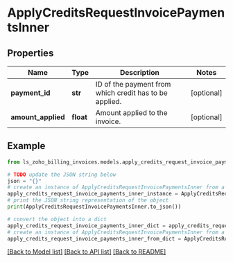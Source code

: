# ApplyCreditsRequestInvoicePaymentsInner


## Properties

Name | Type | Description | Notes
------------ | ------------- | ------------- | -------------
**payment_id** | **str** | ID of the payment from which credit has to be applied. | [optional] 
**amount_applied** | **float** | Amount applied to the invoice. | [optional] 

## Example

```python
from ls_zoho_billing_invoices.models.apply_credits_request_invoice_payments_inner import ApplyCreditsRequestInvoicePaymentsInner

# TODO update the JSON string below
json = "{}"
# create an instance of ApplyCreditsRequestInvoicePaymentsInner from a JSON string
apply_credits_request_invoice_payments_inner_instance = ApplyCreditsRequestInvoicePaymentsInner.from_json(json)
# print the JSON string representation of the object
print(ApplyCreditsRequestInvoicePaymentsInner.to_json())

# convert the object into a dict
apply_credits_request_invoice_payments_inner_dict = apply_credits_request_invoice_payments_inner_instance.to_dict()
# create an instance of ApplyCreditsRequestInvoicePaymentsInner from a dict
apply_credits_request_invoice_payments_inner_from_dict = ApplyCreditsRequestInvoicePaymentsInner.from_dict(apply_credits_request_invoice_payments_inner_dict)
```
[[Back to Model list]](../README.md#documentation-for-models) [[Back to API list]](../README.md#documentation-for-api-endpoints) [[Back to README]](../README.md)


